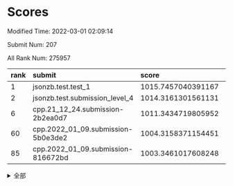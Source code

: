 # Scores

Modified Time: 2022-03-01 02:09:14

Submit Num: 207

All Rank Num: 275957

| rank |               submit               |       score        |       sigma        | pk_num |
| :--- | :--------------------------------- | :----------------- | :----------------- | :----- |
| 1    | jsonzb.test.test_1                 | 1015.7457040391167 | 0.8694027577285074 | 5326   |
| 2    | jsonzb.test.submission_level_4     | 1014.3161301561131 | 0.8241810369930933 | 5331   |
| 6    | cpp.21_12_24.submission-2b2ea0d7   | 1011.3434719805952 | 0.7661797982147255 | 5331   |
| 60   | cpp.2022_01_09.submission-5b0e3de2 | 1004.3158371154451 | 0.7136869742896124 | 5331   |
| 85   | cpp.2022_01_09.submission-816672bd | 1003.3461017608248 | 0.715153934141129  | 5337   |


<details>
<summary>全部</summary>

| rank |                 submit                 |       score        |       sigma        | pk_num |
| :--- | :------------------------------------- | :----------------- | :----------------- | :----- |
| 1    | jsonzb.test.test_1                     | 1015.7457040391167 | 0.8694027577285074 | 5326   |
| 2    | jsonzb.test.submission_level_4         | 1014.3161301561131 | 0.8241810369930933 | 5331   |
| 3    | gobigger.level_3.submission_level_3_29 | 1011.7882692563462 | 0.7847123816903062 | 5331   |
| 4    | gobigger.level_3.submission_level_3_3  | 1011.4483004822831 | 0.7715009980132578 | 5323   |
| 5    | gobigger.level_3.submission_level_3_25 | 1011.3657999293015 | 0.7674878631229498 | 5331   |
| 6    | cpp.21_12_24.submission-2b2ea0d7       | 1011.3434719805952 | 0.7661797982147255 | 5331   |
| 7    | gobigger.level_3.submission_level_3_23 | 1011.023023200417  | 0.7817360910374705 | 5328   |
| 8    | gobigger.level_3.submission_level_3_34 | 1010.9687302518576 | 0.777178263635596  | 5330   |
| 9    | gobigger.level_3.submission_level_3_19 | 1010.9673906869359 | 0.7783519650215386 | 5335   |
| 10   | gobigger.level_3.submission_level_3_47 | 1010.9200593113826 | 0.7542646845204877 | 5329   |
| 11   | gobigger.level_3.submission_level_3_33 | 1010.846018685378  | 0.7892334442582748 | 5332   |
| 12   | gobigger.level_3.submission_level_3_28 | 1010.7599214439986 | 0.7684810661984524 | 5329   |
| 13   | gobigger.level_3.submission_level_3_36 | 1010.7292245408709 | 0.761833731454591  | 5329   |
| 14   | gobigger.level_3.submission_level_3_1  | 1010.663512108917  | 0.7704812236070165 | 5338   |
| 15   | gobigger.level_3.submission_level_3_42 | 1010.6596764028883 | 0.7716742027836282 | 5330   |
| 16   | gobigger.level_3.submission_level_3_18 | 1010.6434836200949 | 0.7787002451647548 | 5334   |
| 17   | gobigger.level_3.submission_level_3_13 | 1010.6323820554333 | 0.7531589473022839 | 5334   |
| 18   | gobigger.level_3.submission_level_3_15 | 1010.5717545915279 | 0.7768847801661218 | 5327   |
| 19   | gobigger.level_3.submission_level_3_24 | 1010.5683963705459 | 0.7819347866832357 | 5335   |
| 20   | gobigger.level_3.submission_level_3_44 | 1010.5471215369868 | 0.767900308289889  | 5331   |
| 21   | gobigger.level_3.submission_level_3_40 | 1010.5161672678224 | 0.7646757598327372 | 5329   |
| 22   | gobigger.level_3.submission_level_3_48 | 1010.4737492402829 | 0.775137558198935  | 5329   |
| 23   | gobigger.level_3.submission_level_3_2  | 1010.4733614283956 | 0.754991627260399  | 5333   |
| 24   | gobigger.level_3.submission_level_3_45 | 1010.3942536868905 | 0.7631895622167395 | 5328   |
| 25   | gobigger.level_3.submission_level_3_22 | 1010.291348453712  | 0.7704340579008305 | 5332   |
| 26   | gobigger.level_3.submission_level_3_10 | 1010.277655145396  | 0.7296077264373226 | 5328   |
| 27   | gobigger.level_3.submission_level_3_43 | 1010.2734128779881 | 0.7775736350500215 | 5333   |
| 28   | gobigger.level_3.submission_level_3_5  | 1010.2310462753431 | 0.7766314578652905 | 5333   |
| 29   | gobigger.level_3.submission_level_3_27 | 1010.0797768459659 | 0.7563210724873707 | 5334   |
| 30   | gobigger.level_3.submission_level_3_14 | 1010.0375620510035 | 0.7480551849626612 | 5331   |
| 31   | gobigger.level_3.submission_level_3_11 | 1009.9571326562166 | 0.7745998561146884 | 5326   |
| 32   | gobigger.level_3.submission_level_3_38 | 1009.9525474596762 | 0.7699692769125513 | 5337   |
| 33   | gobigger.level_3.submission_level_3_35 | 1009.9469131861827 | 0.755667289618379  | 5331   |
| 34   | gobigger.level_3.submission_level_3_0  | 1009.9223288278226 | 0.7654457240631278 | 5331   |
| 35   | gobigger.level_3.submission_level_3_20 | 1009.863164943433  | 0.7709323589707257 | 5331   |
| 36   | gobigger.level_3.submission_level_3_4  | 1009.8306911606969 | 0.7698695307373298 | 5336   |
| 37   | gobigger.level_3.submission_level_3_6  | 1009.8266616864054 | 0.7464455822192847 | 5336   |
| 38   | gobigger.level_3.submission_level_3_37 | 1009.804511398072  | 0.7568908183912845 | 5330   |
| 39   | gobigger.level_3.submission_level_3_49 | 1009.7762196422055 | 0.7583112017679617 | 5335   |
| 40   | gobigger.level_3.submission_level_3_12 | 1009.7187125327192 | 0.7638624312304885 | 5332   |
| 41   | gobigger.level_3.submission_level_3_30 | 1009.6512630951919 | 0.767709023247707  | 5332   |
| 42   | gobigger.level_3.submission_level_3_39 | 1009.6208585524557 | 0.7717307478559103 | 5334   |
| 43   | gobigger.level_3.submission_level_3_17 | 1009.5961978803116 | 0.7547703994298336 | 5330   |
| 44   | gobigger.level_3.submission_level_3_7  | 1009.5455923488305 | 0.7500360908354547 | 5337   |
| 45   | gobigger.level_3.submission_level_3_26 | 1009.4193042226538 | 0.7480104348379664 | 5332   |
| 46   | gobigger.level_3.submission_level_3_16 | 1009.373570773691  | 0.7417327001406414 | 5336   |
| 47   | gobigger.level_3.submission_level_3_31 | 1009.3577940953321 | 0.7355121959213532 | 5327   |
| 48   | gobigger.level_3.submission_level_3_46 | 1009.356621365002  | 0.7417457121229403 | 5335   |
| 49   | gobigger.level_3.submission_level_3_8  | 1009.276529173202  | 0.7654111992841369 | 5334   |
| 50   | gobigger.level_3.submission_level_3_41 | 1009.189119165718  | 0.748530887900863  | 5333   |
| 51   | gobigger.level_3.submission_level_3_21 | 1009.1745915038656 | 0.755930491463279  | 5331   |
| 52   | gobigger.level_3.submission_level_3_32 | 1008.8165496076693 | 0.7802091665219664 | 5336   |
| 53   | gobigger.level_3.submission_level_3_9  | 1008.4530064707603 | 0.7447430431231878 | 5337   |
| 54   | gobigger.level_1.submission_level_1_49 | 1005.7793747679253 | 0.7318921547612461 | 5329   |
| 55   | gobigger.level_1.submission_level_1_25 | 1004.8322004357889 | 0.7159906662979202 | 5332   |
| 56   | gobigger.level_1.submission_level_1_33 | 1004.7465507306138 | 0.7240474270387928 | 5336   |
| 57   | gobigger.level_1.submission_level_1_38 | 1004.5572666352635 | 0.7087685907865926 | 5335   |
| 58   | gobigger.level_1.submission_level_1_36 | 1004.5342528890981 | 0.7235184913939989 | 5328   |
| 59   | gobigger.level_1.submission_level_1_43 | 1004.4076449134459 | 0.7137699012700707 | 5334   |
| 60   | cpp.2022_01_09.submission-5b0e3de2     | 1004.3158371154451 | 0.7136869742896124 | 5331   |
| 61   | gobigger.level_1.submission_level_1_7  | 1004.2754524772262 | 0.7173352080870009 | 5331   |
| 62   | gobigger.level_1.submission_level_1_11 | 1004.2629608171899 | 0.7240080266743907 | 5331   |
| 63   | gobigger.level_1.submission_level_1_19 | 1004.0958518780362 | 0.7135653869814439 | 5330   |
| 64   | gobigger.level_1.submission_level_1_17 | 1004.0897561489015 | 0.7271971555258997 | 5337   |
| 65   | gobigger.level_1.submission_level_1_13 | 1004.0842760903353 | 0.7150378992341048 | 5336   |
| 66   | gobigger.level_1.submission_level_1_47 | 1004.017382488988  | 0.707022595007663  | 5334   |
| 67   | gobigger.level_1.submission_level_1_26 | 1003.957345466898  | 0.7139105828667436 | 5335   |
| 68   | gobigger.level_1.submission_level_1_23 | 1003.9523150737011 | 0.7246124201369286 | 5339   |
| 69   | gobigger.level_1.submission_level_1_41 | 1003.9009392657151 | 0.718205896031739  | 5338   |
| 70   | gobigger.level_1.submission_level_1_0  | 1003.8844790367062 | 0.7201708319129051 | 5328   |
| 71   | gobigger.level_1.submission_level_1_1  | 1003.8232133470535 | 0.7154582160744996 | 5332   |
| 72   | gobigger.level_1.submission_level_1_32 | 1003.8216342124877 | 0.7190233769417012 | 5330   |
| 73   | gobigger.level_1.submission_level_1_31 | 1003.7740643453786 | 0.7261404824713857 | 5333   |
| 74   | gobigger.level_1.submission_level_1_37 | 1003.7360831185085 | 0.7345730764607028 | 5337   |
| 75   | gobigger.level_1.submission_level_1_21 | 1003.6476045258515 | 0.7158561611882706 | 5334   |
| 76   | gobigger.level_1.submission_level_1_24 | 1003.631275394356  | 0.7108939188956818 | 5335   |
| 77   | gobigger.level_1.submission_level_1_18 | 1003.6258241981253 | 0.7152691501237343 | 5335   |
| 78   | gobigger.level_1.submission_level_1_48 | 1003.5963387717437 | 0.7169883142129752 | 5334   |
| 79   | gobigger.level_1.submission_level_1_2  | 1003.5800813483577 | 0.708741778522118  | 5329   |
| 80   | gobigger.level_1.submission_level_1_4  | 1003.5686134248484 | 0.7169675639384562 | 5333   |
| 81   | gobigger.level_1.submission_level_1_39 | 1003.5442134118236 | 0.7257424286622982 | 5335   |
| 82   | gobigger.level_1.submission_level_1_35 | 1003.4377818849554 | 0.715611633845289  | 5331   |
| 83   | gobigger.level_1.submission_level_1_8  | 1003.361350067502  | 0.7169898248236383 | 5335   |
| 84   | gobigger.level_1.submission_level_1_30 | 1003.3472799771245 | 0.7145118745766469 | 5336   |
| 85   | cpp.2022_01_09.submission-816672bd     | 1003.3461017608248 | 0.715153934141129  | 5337   |
| 86   | gobigger.level_1.submission_level_1_29 | 1003.2839209019944 | 0.7236656619627747 | 5335   |
| 87   | gobigger.level_1.submission_level_1_5  | 1003.2536173817842 | 0.7184804182172344 | 5331   |
| 88   | gobigger.level_1.submission_level_1_6  | 1003.1586632175812 | 0.7206657250379888 | 5333   |
| 89   | gobigger.level_1.submission_level_1_12 | 1003.0480336948347 | 0.7104061047007152 | 5337   |
| 90   | gobigger.level_1.submission_level_1_3  | 1003.0022606251976 | 0.7093239507832954 | 5335   |
| 91   | gobigger.level_1.submission_level_1_14 | 1002.9879625445343 | 0.7128171293480574 | 5337   |
| 92   | gobigger.level_1.submission_level_1_45 | 1002.9730083906877 | 0.716118758130541  | 5331   |
| 93   | gobigger.level_1.submission_level_1_27 | 1002.8603045615574 | 0.7161238421947715 | 5332   |
| 94   | gobigger.level_1.submission_level_1_10 | 1002.803309166053  | 0.7236066347943256 | 5321   |
| 95   | gobigger.level_1.submission_level_1_46 | 1002.7956130648289 | 0.7174099127655591 | 5334   |
| 96   | gobigger.level_1.submission_level_1_28 | 1002.7347972550002 | 0.7167348380628816 | 5334   |
| 97   | gobigger.level_1.submission_level_1_9  | 1002.5797970981511 | 0.7112111782702941 | 5332   |
| 98   | gobigger.level_1.submission_level_1_34 | 1002.5117886930292 | 0.7190614648817336 | 5331   |
| 99   | gobigger.level_1.submission_level_1_20 | 1002.4910501225407 | 0.706586987326141  | 5329   |
| 100  | gobigger.level_1.submission_level_1_16 | 1002.2150674822866 | 0.7179168369324872 | 5330   |
| 101  | gobigger.level_1.submission_level_1_22 | 1002.0508197802187 | 0.7182094545093337 | 5331   |
| 102  | gobigger.level_1.submission_level_1_44 | 1001.9598810142556 | 0.7157069715862054 | 5333   |
| 103  | gobigger.level_1.submission_level_1_40 | 1001.3966769614577 | 0.7032008158950531 | 5332   |
| 104  | gobigger.level_1.submission_level_1_42 | 1001.2539011815604 | 0.7125753145279646 | 5338   |
| 105  | gobigger.level_1.submission_level_1_15 | 1000.6690176167745 | 0.7197028504997711 | 5325   |
| 106  | gobigger.random.submission_random_16   | 997.5990066248058  | 0.7030587980767771 | 5330   |
| 107  | gobigger.random.submission_random_40   | 997.1585166557487  | 0.709825505687925  | 5334   |
| 108  | gobigger.random.submission_random_12   | 997.1582604078844  | 0.7110223003072511 | 5333   |
| 109  | gobigger.random.submission_random_24   | 996.9224163078893  | 0.6980922508497065 | 5330   |
| 110  | gobigger.random.submission_random_20   | 996.9122621067868  | 0.7263943716064278 | 5337   |
| 111  | gobigger.random.submission_random_43   | 996.9036635710955  | 0.7020799708719558 | 5334   |
| 112  | gobigger.random.submission_random_49   | 996.8782725753846  | 0.704684087156549  | 5338   |
| 113  | gobigger.random.submission_random_18   | 996.7277139123477  | 0.7101226080779603 | 5334   |
| 114  | gobigger.random.submission_random_19   | 996.7176016835614  | 0.7286115072776931 | 5336   |
| 115  | gobigger.random.submission_random_41   | 996.691001289461   | 0.7037871169322352 | 5336   |
| 116  | gobigger.random.submission_random_28   | 996.687394228513   | 0.7090793982371355 | 5332   |
| 117  | gobigger.random.submission_random_0    | 996.6614253026489  | 0.7221050833852489 | 5335   |
| 118  | gobigger.random.submission_random_42   | 996.5951698048103  | 0.7227829397326138 | 5335   |
| 119  | gobigger.random.submission_random_48   | 996.5758958358897  | 0.7006764108739296 | 5326   |
| 120  | gobigger.random.submission_random_36   | 996.5750877908097  | 0.7138578651240716 | 5336   |
| 121  | gobigger.random.submission_random_45   | 996.5668675382032  | 0.718887469635986  | 5332   |
| 122  | gobigger.random.submission_random_31   | 996.5071511502099  | 0.7197771372200886 | 5334   |
| 123  | gobigger.random.submission_random_35   | 996.4068868347944  | 0.7190116805255269 | 5335   |
| 124  | gobigger.random.submission_random_1    | 996.3712901866627  | 0.7029599213819766 | 5327   |
| 125  | gobigger.random.submission_random_4    | 996.3640069497063  | 0.7284403144584537 | 5330   |
| 126  | gobigger.random.submission_random_37   | 996.2233145090622  | 0.7149873410171057 | 5327   |
| 127  | gobigger.random.submission_random_22   | 996.1131934799257  | 0.7066441449164156 | 5330   |
| 128  | gobigger.random.submission_random_34   | 996.1023366335074  | 0.7143380203969849 | 5325   |
| 129  | gobigger.random.submission_random_11   | 996.0327261995591  | 0.6967461304634476 | 5332   |
| 130  | gobigger.random.submission_random_2    | 996.0025017569109  | 0.7184881891003785 | 5334   |
| 131  | gobigger.random.submission_random_46   | 995.9652864737186  | 0.7029445612274107 | 5334   |
| 132  | gobigger.random.submission_random_25   | 995.9542270237677  | 0.7134688366529951 | 5338   |
| 133  | gobigger.random.submission_random_10   | 995.9182133228715  | 0.7109224522136389 | 5334   |
| 134  | gobigger.random.submission_random_21   | 995.8228934443906  | 0.7140623783507926 | 5334   |
| 135  | gobigger.random.submission_random_38   | 995.7621760491795  | 0.7154973905381434 | 5326   |
| 136  | gobigger.random.submission_random_30   | 995.7400970028808  | 0.7080390588476603 | 5330   |
| 137  | gobigger.random.submission_random_29   | 995.7304803351532  | 0.7200667950293728 | 5332   |
| 138  | gobigger.random.submission_random_47   | 995.6184638468524  | 0.7068411137503146 | 5333   |
| 139  | gobigger.random.submission_random_5    | 995.5914660827821  | 0.7092526701532224 | 5332   |
| 140  | gobigger.random.submission_random_9    | 995.5548254244369  | 0.7136776168601143 | 5336   |
| 141  | gobigger.random.submission_random_3    | 995.4508895995975  | 0.7208031307804249 | 5334   |
| 142  | gobigger.random.submission_random_33   | 995.4474672958659  | 0.7199602666329097 | 5329   |
| 143  | gobigger.random.submission_random_8    | 995.4384766309508  | 0.7107743641871805 | 5335   |
| 144  | gobigger.random.submission_random_32   | 995.4295779001349  | 0.7194521006552878 | 5331   |
| 145  | gobigger.random.submission_random_6    | 995.4282545726003  | 0.7183875326494952 | 5335   |
| 146  | gobigger.random.submission_random_14   | 995.4050844881418  | 0.7151891461447831 | 5333   |
| 147  | gobigger.random.submission_random_39   | 995.4015983806701  | 0.7347012059857538 | 5340   |
| 148  | gobigger.random.submission_random_15   | 995.3384994547785  | 0.715493614918401  | 5333   |
| 149  | gobigger.random.submission_random_44   | 995.3075092299367  | 0.7306154111050378 | 5336   |
| 150  | gobigger.random.submission_random_27   | 995.1265542057266  | 0.7104115618120521 | 5333   |
| 151  | gobigger.random.submission_random_17   | 995.1122269384744  | 0.7066273505083264 | 5329   |
| 152  | gobigger.random.submission_random_7    | 994.8607566048629  | 0.7055635006947527 | 5333   |
| 153  | gobigger.random.submission_random_23   | 994.8227727902322  | 0.7182241802779838 | 5334   |
| 154  | gobigger.level_2.submission_level_2_2  | 994.2405740621832  | 0.7294295428089682 | 5336   |
| 155  | gobigger.random.submission_random_26   | 994.1100757186338  | 0.7270075288023062 | 5331   |
| 156  | gobigger.random.submission_random_13   | 994.1069830442009  | 0.7284534340695155 | 5334   |
| 157  | gobigger.level_2.submission_level_2_27 | 993.921623779756   | 0.7344466649477832 | 5335   |
| 158  | gobigger.level_2.submission_level_2_37 | 993.800485806347   | 0.7164692514603161 | 5335   |
| 159  | gobigger.level_2.submission_level_2_18 | 993.7755500513547  | 0.7261917135065187 | 5334   |
| 160  | gobigger.level_2.submission_level_2_38 | 993.5407418512309  | 0.7391545361823527 | 5330   |
| 161  | gobigger.level_2.submission_level_2_22 | 993.1534259712759  | 0.7429987878324398 | 5334   |
| 162  | gobigger.level_2.submission_level_2_21 | 993.0237653890483  | 0.7367861254861303 | 5329   |
| 163  | gobigger.level_2.submission_level_2_5  | 992.9046784043433  | 0.7375382575112027 | 5331   |
| 164  | gobigger.level_2.submission_level_2_25 | 992.8207426317866  | 0.7395095224755366 | 5331   |
| 165  | gobigger.level_2.submission_level_2_15 | 992.7971978612082  | 0.7350453823438834 | 5329   |
| 166  | gobigger.level_2.submission_level_2_3  | 992.5669936771618  | 0.7316057002458397 | 5327   |
| 167  | gobigger.level_2.submission_level_2_6  | 992.5560040167039  | 0.7460740687408277 | 5329   |
| 168  | gobigger.level_2.submission_level_2_46 | 992.5138865724185  | 0.7481396606577936 | 5330   |
| 169  | gobigger.level_2.submission_level_2_43 | 992.2872497195958  | 0.7403851512135404 | 5333   |
| 170  | gobigger.level_2.submission_level_2_41 | 992.2710132651172  | 0.7344740879500554 | 5329   |
| 171  | gobigger.level_2.submission_level_2_16 | 992.2619575264691  | 0.7374171005462368 | 5330   |
| 172  | gobigger.level_2.submission_level_2_35 | 992.1922763651668  | 0.7453062716714691 | 5336   |
| 173  | gobigger.level_2.submission_level_2_20 | 992.1413790226832  | 0.741091303899272  | 5331   |
| 174  | gobigger.level_2.submission_level_2_7  | 992.1156421430336  | 0.7484688766859809 | 5330   |
| 175  | gobigger.level_2.submission_level_2_48 | 992.0647581331513  | 0.7434149246005013 | 5334   |
| 176  | gobigger.level_2.submission_level_2_40 | 992.0196032862915  | 0.7580088741233983 | 5331   |
| 177  | gobigger.level_2.submission_level_2_30 | 992.0078379871956  | 0.7439810476216749 | 5329   |
| 178  | gobigger.level_2.submission_level_2_0  | 991.9682756254863  | 0.7602923215983894 | 5335   |
| 179  | gobigger.level_2.submission_level_2_49 | 991.7849924396531  | 0.7448795867657989 | 5330   |
| 180  | gobigger.level_2.submission_level_2_39 | 991.7768799749142  | 0.7547482351377448 | 5327   |
| 181  | gobigger.level_2.submission_level_2_4  | 991.7744695726873  | 0.7429709061321733 | 5330   |
| 182  | gobigger.level_2.submission_level_2_34 | 991.7432576801225  | 0.7466929147343492 | 5334   |
| 183  | gobigger.level_2.submission_level_2_28 | 991.6597035835505  | 0.7557750199666255 | 5334   |
| 184  | gobigger.level_2.submission_level_2_12 | 991.454067494513   | 0.7571883391157948 | 5334   |
| 185  | gobigger.level_2.submission_level_2_44 | 991.4534940823182  | 0.7586381680646507 | 5332   |
| 186  | gobigger.level_2.submission_level_2_14 | 991.4410804163973  | 0.7510137392962609 | 5332   |
| 187  | gobigger.level_2.submission_level_2_10 | 991.4108863209606  | 0.744494480006913  | 5334   |
| 188  | gobigger.level_2.submission_level_2_8  | 991.2224870217163  | 0.7681770803027342 | 5335   |
| 189  | gobigger.level_2.submission_level_2_1  | 991.1105556967844  | 0.7488664132936221 | 5332   |
| 190  | gobigger.level_2.submission_level_2_47 | 991.092901375241   | 0.7451424899587092 | 5336   |
| 191  | gobigger.level_2.submission_level_2_42 | 991.0368973659471  | 0.7883098883178473 | 5336   |
| 192  | gobigger.level_2.submission_level_2_31 | 991.0112878090564  | 0.7599442620753217 | 5337   |
| 193  | gobigger.level_2.submission_level_2_23 | 990.9781284295267  | 0.7462179527930337 | 5329   |
| 194  | gobigger.level_2.submission_level_2_11 | 990.8982912851559  | 0.7511043941712772 | 5337   |
| 195  | gobigger.level_2.submission_level_2_26 | 990.779605194422   | 0.7648984059059671 | 5337   |
| 196  | gobigger.level_2.submission_level_2_32 | 990.7652166044209  | 0.7529771095862284 | 5332   |
| 197  | gobigger.level_2.submission_level_2_36 | 990.7019616927419  | 0.7721123386531988 | 5336   |
| 198  | gobigger.level_2.submission_level_2_33 | 990.5669105628989  | 0.7565757891858674 | 5336   |
| 199  | gobigger.level_2.submission_level_2_29 | 990.2550094847164  | 0.7959847973526727 | 5332   |
| 200  | gobigger.level_2.submission_level_2_19 | 990.1915906689483  | 0.7638728322951566 | 5341   |
| 201  | gobigger.level_2.submission_level_2_24 | 990.1251296632176  | 0.7633855430134436 | 5335   |
| 202  | gobigger.level_2.submission_level_2_45 | 990.0344367536227  | 0.7738251191427795 | 5333   |
| 203  | gobigger.level_2.submission_level_2_17 | 989.9652644943592  | 0.7560519370077514 | 5331   |
| 204  | gobigger.level_2.submission_level_2_9  | 989.627652943032   | 0.7725859729447963 | 5332   |
| 205  | gobigger.level_2.submission_level_2_13 | 989.4713365008213  | 0.7897093526214953 | 5333   |
| 206  | gobigger.none.submission_none_0        | 976.6046421629443  | 1.3853580242433898 | 5330   |
| 207  | gobigger.none.submission_none_1        | 975.4407085288195  | 1.4764206053433184 | 5331   |

</details>
